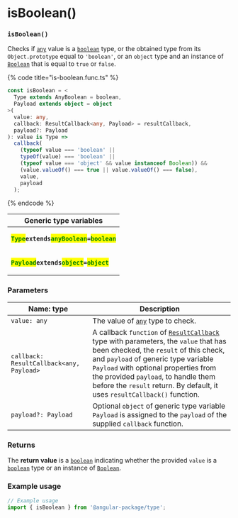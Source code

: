 # isBoolean()

### `isBoolean()`

Checks if [`any`](https://www.typescriptlang.org/docs/handbook/2/everyday-types.html#any) value is a [`boolean`](https://developer.mozilla.org/en-US/docs/Web/JavaScript/Reference/Global\_Objects/Boolean) type, or the obtained type from its `Object.prototype` equal to `'boolean'`, or an `object` type and an instance of [`Boolean`](https://developer.mozilla.org/en-US/docs/Web/JavaScript/Reference/Global\_Objects/Boolean) that is equal to `true` or `false`.

{% code title="is-boolean.func.ts" %}
```typescript
const isBoolean = <
  Type extends AnyBoolean = boolean,
  Payload extends object = object
>(
  value: any,
  callback: ResultCallback<any, Payload> = resultCallback,
  payload?: Payload
): value is Type =>
  callback(
    (typeof value === 'boolean' ||
    typeOf(value) === 'boolean' ||
    (typeof value === 'object' && value instanceof Boolean)) &&
    (value.valueOf() === true || value.valueOf() === false),
    value,
    payload
  );
```
{% endcode %}

| Generic type variables                                                                                                                                                                                                                                                                               |
| ---------------------------------------------------------------------------------------------------------------------------------------------------------------------------------------------------------------------------------------------------------------------------------------------------- |
| <p><mark style="color:green;"><strong><code>Type</code></strong></mark><strong><code>extends</code></strong><mark style="color:green;"><strong><code>anyBoolean</code></strong></mark><strong><code>=</code></strong><mark style="color:green;"><strong><code>boolean</code></strong></mark><br></p> |
| <p><mark style="color:green;"><strong><code>Payload</code></strong></mark><strong><code>extends</code></strong><mark style="color:green;"><strong><code>object</code></strong></mark><strong><code>=</code></strong><mark style="color:green;"><strong><code>object</code></strong></mark><br></p>   |

### Parameters

| Name: type                               | Description                                                                                                                                                                                                                                                                                                                                                     |
| ---------------------------------------- | --------------------------------------------------------------------------------------------------------------------------------------------------------------------------------------------------------------------------------------------------------------------------------------------------------------------------------------------------------------- |
| `value: any`                             | The value of [`any`](https://www.typescriptlang.org/docs/handbook/2/everyday-types.html#any) type to check.                                                                                                                                                                                                                                                     |
| `callback: ResultCallback<any, Payload>` | A callback `function` of [`ResultCallback`](../types/resultcallback.md) type with parameters, the `value` that has been checked, the `result` of this check, and `payload` of generic type variable `Payload` with optional properties from the provided `payload`, to handle them before the `result` return. By default, it uses `resultCallback()` function. |
| `payload?: Payload`                      | Optional `object` of generic type variable `Payload` is assigned to the `payload` of the supplied `callback` function.                                                                                                                                                                                                                                          |

### Returns

The **return value** is a [`boolean`](https://developer.mozilla.org/en-US/docs/Web/JavaScript/Reference/Global\_Objects/Boolean) indicating whether the provided `value` is a [`boolean`](https://developer.mozilla.org/en-US/docs/Web/JavaScript/Reference/Global\_Objects/Boolean) type or an instance of [`Boolean`](https://developer.mozilla.org/en-US/docs/Web/JavaScript/Reference/Global\_Objects/Boolean).

### Example usage

```typescript
// Example usage
import { isBoolean } from '@angular-package/type';

```

